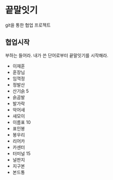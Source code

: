 # 끝말잇기

git을 통한 협업 프로젝트

## 협업시작

부하는 들어라. 내가 쓴 단어로부터 끝말잇기를 시작해라.

- 이재훈
- 훈장님
- 임꺽정
- 정발산
- 산기슭 5
- 슭곰발
- 발가락
- 악어새
- 새모이
- 이름표 10
- 표인봉
- 봉우리
- 리어카
- 카센터
- 터미널 15
- 널판지
- 지구본
- 본드통